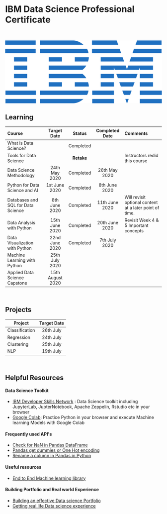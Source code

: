 # IBM Data Science Professional Certificate

<br>

<p align="center">
 <img src="ibm.svg" title="IBM logo" alt = "IBM logo" />
</p>






## Learning

|               Course               |   Target Date  |    Status   | Completed Date | Comments    |
|:-----------------------------------|:--------------:|:-----------:|:------------:|:--------|
| What is Data Science?              |                |  Completed  |             |
| Tools for Data Science             |                |  **Retake** | |Instructors redid this course |
| Data Science Methodology           |  24th May 2020 |  Completed  | 26th May 2020 | |
| Python for Data Science and AI     |  1st June 2020 | Completed  | 8th June 2020 | |
| Databases and SQL for Data Science |  8th June 2020 | Completed | 11th June 2020 | Will revisit optional content at a later point of time.|
| Data Analysis with Python          | 15th June 2020 |  Completed | 20th June 2020 |  Revisit Week 4 & 5 Important concepts |
| Data Visualization with Python     | 22nd June 2020 | Completed | 7th July 2020 | |
| Machine Learning with Python       |  25th July 2020 |             |             |
| Applied Data Science Capstone      | 15th August 2020 |             |             |

<br>

## Projects

| Project        | Target Date |
|----------------|:-----------:|
| Classification |  26th July  |
| Regression     |  24th July  |
| Clustering     |  25th July  |
| NLP            |  19th July  |

<br>

## Helpful Resources

#### Data Science Toolkit
- [IBM Developer Skills Network](https://labs.cognitiveclass.ai/login?logout=true) : Data Science toolkit including JupyterLab, JupterNotebook, Apache Zeppelin, Rstudio etc in your browser
- [Google Colab](https://colab.research.google.com): Practice Python in your browser and execute Machine learning Models with Google Colab

#### Frequently used API's

- [Check for NaN in Pandas DataFrame](https://datatofish.com/check-nan-pandas-dataframe/)
- [Pandas get dummies or One Hot encoding](https://pandas.pydata.org/pandas-docs/stable/reference/api/pandas.get_dummies.html)
- [Rename a column in Pandas in Python](https://pandas.pydata.org/pandas-docs/stable/reference/api/pandas.DataFrame.rename.html)

#### Useful resources
- [End to End Machine learning library](https://e2eml.school/blog.html#skills)

#### Building Portfolio and Real world Experience
- [Building an effective Data science Portfolio](https://towardsdatascience.com/how-to-build-an-effective-data-science-portfolio-56d19b885aa8)
- [Getting real life Data science experience](https://towardsdatascience.com/3-ways-to-get-real-life-data-science-experience-before-your-first-job-545db436ef12)